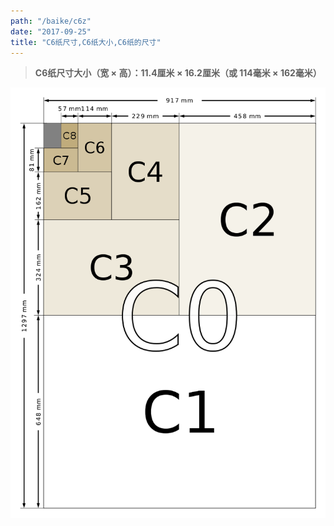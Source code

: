 ```yaml
---
path: "/baike/c6z"
date: "2017-09-25"
title: "C6纸尺寸,C6纸大小,C6纸的尺寸"
---
```


> **C6纸尺寸大小（宽 × 高）：11.4厘米 × 16.2厘米（或 114毫米 × 162毫米）**   
   
![纸的尺寸](/img/c_size_illustration2.png)


